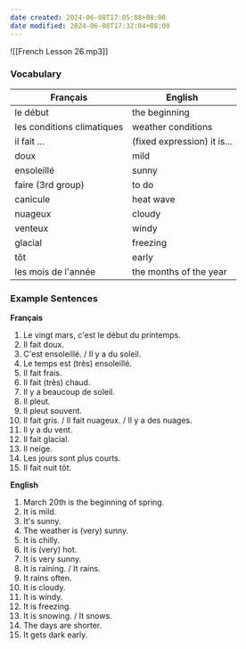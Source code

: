 ```yaml
---
date created: 2024-06-08T17:05:08+08:00
date modified: 2024-06-08T17:32:04+08:00
---
```

![[French Lesson 26.mp3]]

### Vocabulary

| **Français**               | **English**                 |
| -------------------------- | --------------------------- |
| le début                   | the beginning               |
| les conditions climatiques | weather conditions          |
| il fait ...                | (fixed expression) it is... |
| doux                       | mild                        |
| ensoleillé                 | sunny                       |
| faire (3rd group)          | to do                       |
| canicule                   | heat wave                   |
| nuageux                    | cloudy                      |
| venteux                    | windy                       |
| glacial                    | freezing                    |
| tôt                        | early                       |
| les mois de l'année        | the months of the year      |

### Example Sentences

**Français**

1. Le vingt mars, c'est le début du printemps.
2. Il fait doux.
3. C'est ensoleillé. / Il y a du soleil.
4. Le temps est (très) ensoleillé.
5. Il fait frais.
6. Il fait (très) chaud.
7. Il y a beaucoup de soleil.
8. Il pleut.
9. Il pleut souvent.
10. Il fait gris. / Il fait nuageux. / Il y a des nuages.
11. Il y a du vent.
12. Il fait glacial.
13. Il neige.
14. Les jours sont plus courts.
15. Il fait nuit tôt.

**English**

1. March 20th is the beginning of spring.
2. It is mild.
3. It's sunny.
4. The weather is (very) sunny.
5. It is chilly.
6. It is (very) hot.
7. It is very sunny.
8. It is raining. / It rains.
9. It rains often.
10. It is cloudy.
11. It is windy.
12. It is freezing.
13. It is snowing. / It snows.
14. The days are shorter.
15. It gets dark early.


